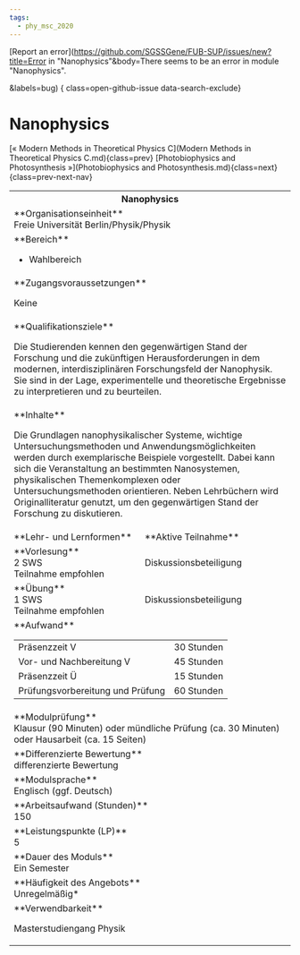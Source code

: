 ```yaml
---
tags:
  - phy_msc_2020
---
```

[Report an error](https://github.com/SGSSGene/FUB-SUP/issues/new?title=Error in "Nanophysics"&body=There seems to be an error in module "Nanophysics".

<Describe here a slightly more detailed description of what is wrong>&labels=bug)
{ class=open-github-issue data-search-exclude}

# Nanophysics

[« Modern Methods in Theoretical Physics C](Modern Methods in Theoretical Physics C.md){class=prev}
[Photobiophysics and Photosynthesis »](Photobiophysics and Photosynthesis.md){class=next}
{class=prev-next-nav}

<table markdown id="moduledesc">
<tr markdown class="moduledesc_head"><th colspan="2">Nanophysics </th></tr>
<tr markdown><td colspan="2">**Organisationseinheit**   <br>Freie Universität Berlin/Physik/Physik</td></tr>

<tr markdown><td colspan="2">**Bereich**<br>


- Wahlbereich

</td></tr>

<tr markdown><td colspan="2">**Zugangsvoraussetzungen** <br>

Keine


</td></tr>
<tr markdown><td colspan="2">**Qualifikationsziele**    <br>

Die Studierenden kennen den gegenwärtigen Stand der Forschung und die
zukünftigen Herausforderungen in dem modernen, interdisziplinären
Forschungsfeld der Nanophysik. Sie sind in der Lage, experimentelle und
theoretische Ergebnisse zu interpretieren und zu beurteilen.


</td></tr>
<tr markdown><td colspan="2">**Inhalte**                <br>

Die Grundlagen nanophysikalischer Systeme, wichtige Untersuchungsmethoden
und Anwendungsmöglichkeiten werden durch exemplarische Beispiele
vorgestellt. Dabei kann sich die Veranstaltung an bestimmten Nanosystemen,
physikalischen Themenkomplexen oder Untersuchungsmethoden orientieren. Neben
Lehrbüchern wird Originalliteratur genutzt, um den gegenwärtigen Stand der
Forschung zu diskutieren.


</td></tr>

<tr markdown><td>**Lehr- und Lernformen**</td><td>**Aktive Teilnahme**</td></tr>
<tr markdown><td> **Vorlesung** <br>2 SWS <br> Teilnahme empfohlen</td><td>

Diskussionsbeteiligung
</td></tr>
<tr markdown><td> **Übung** <br>1 SWS <br> Teilnahme empfohlen</td><td>

Diskussionsbeteiligung
</td></tr>
<tr markdown><td colspan="2">**Aufwand**                <br>
<table class="aufwand_table">
<tr><td>Präsenzzeit V</td><td>30 Stunden</td></tr>
<tr><td>Vor- und Nachbereitung V</td><td>45 Stunden</td></tr>
<tr><td>Präsenzzeit Ü</td><td>15 Stunden</td></tr>
<tr><td>Prüfungsvorbereitung und Prüfung</td><td>60 Stunden</td></tr>
</table>

</td></tr>
<tr markdown><td colspan="2">**Modulprüfung**             <br>Klausur (90 Minuten) oder mündliche Prüfung (ca. 30 Minuten) oder Hausarbeit
(ca. 15 Seiten)


</td></tr>
<tr markdown><td colspan="2">**Differenzierte Bewertung** <br>differenzierte Bewertung

</td></tr>
<tr markdown><td colspan="2">**Modulsprache**             <br>Englisch (ggf. Deutsch)</td></tr>
<tr markdown><td colspan="2">**Arbeitsaufwand (Stunden)** <br>150</td></tr>
<tr markdown><td colspan="2">**Leistungspunkte (LP)**     <br>5</td></tr>
<tr markdown><td colspan="2">**Dauer des Moduls**         <br>Ein Semester</td></tr>
<tr markdown><td colspan="2">**Häufigkeit des Angebots**  <br>Unregelmäßig*</td></tr>
<tr markdown><td colspan="2">**Verwendbarkeit**           <br>

Masterstudiengang Physik


</td></tr>

</table>
